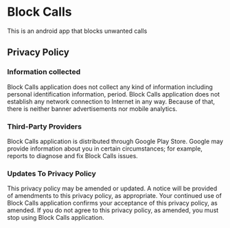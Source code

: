 # Block Calls
This is an android app that blocks unwanted calls

## Privacy Policy

### Information collected
Block Calls application does not collect any kind of information including personal identification information, period.
Block Calls application does not establish any network connection to Internet in any way. Because of that, there is neither banner advertisements nor mobile analytics.

### Third-Party Providers
Block Calls application is distributed through Google Play Store. Google may provide information about you in certain circumstances; for example, reports to diagnose and fix Block Calls issues.

### Updates To Privacy Policy
This privacy policy may be amended or updated. A notice will be provided of amendments to this privacy policy, as appropriate. Your continued use of Block Calls application confirms your acceptance of this privacy policy, as amended. If you do not agree to this privacy policy, as amended, you must stop using Block Calls application.
